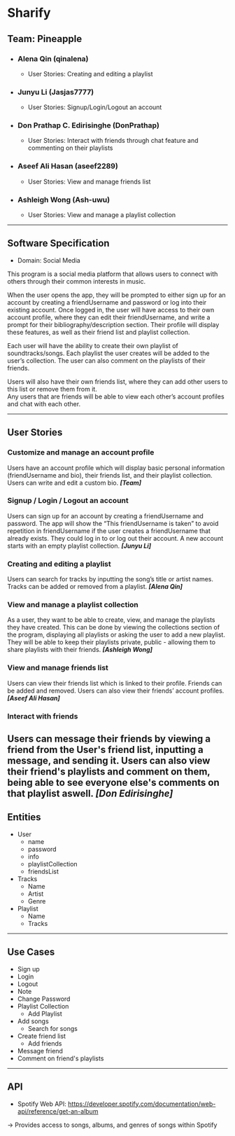 # Sharify

## Team: Pineapple
- ### Alena Qin (qinalena)
  - User Stories: Creating and editing a playlist
- ### Junyu Li (Jasjas7777)
  - User Stories: Signup/Login/Logout an account
- ### Don Prathap C. Edirisinghe (DonPrathap)
  - User Stories: Interact with friends through chat feature and commenting on their playlists
- ### Aseef Ali Hasan (aseef2289)
  - User Stories: View and manage friends list
- ### Ashleigh Wong (Ash-uwu)
  - User Stories: View and manage a playlist collection
____
## Software Specification
- Domain: Social Media

This program is a social media platform that allows users to connect with
others through their common interests in music.

When the user opens the app, they will be prompted to either sign up for an account by creating a friendUsername and password
or log into their existing account.  Once logged in, the user will have access to their own account profile, where they
can edit their friendUsername, and write a prompt for their bibliography/description section.  Their profile will display these
features, as well as their friend list and playlist collection.

Each user will have the ability to create their own playlist of soundtracks/songs.  Each playlist the user creates will
be added to the user’s collection.  The user can also comment on the playlists of their friends.

Users will also have their own friends list, where they can add other users to this list or remove them from it.  
Any users that are friends will be able to view each other’s account profiles and chat with each other.
____
## User Stories
### Customize and manage an account profile
Users have an account profile which will display basic personal information (friendUsername and bio), their friends list,
and their playlist collection. Users can write and edit a custom bio. ***[Team]***

### Signup / Login / Logout an account
Users can sign up for an account by creating a friendUsername and password. The app will show the “This friendUsername is taken”
to avoid repetition in friendUsername if the user creates a friendUsername that already exists. They could log in to or log out
their account. A new account starts with an empty playlist collection. ***[Junyu Li]***

### Creating and editing a playlist
Users can search for tracks by inputting the song’s title or artist names. 
Tracks can be added or removed from a playlist. ***[Alena Qin]***

### View and manage a playlist collection
As a user, they want to be able to create, view, and manage the playlists they have created.  This can be done by 
viewing the collections section of the program, displaying all playlists or asking the user to add a new playlist. 
They will be able to keep their playlists private,  public -  allowing them to share playlists with their friends. 
***[Ashleigh Wong]***

### View and manage friends list
Users can view their friends list which is linked to their profile. Friends can be added and removed. Users can also
view their friends’ account profiles. ***[Aseef Ali Hasan]***

### Interact with friends
Users can message their friends by viewing a friend from the User's friend list, inputting a message, and sending it. 
Users can also view their friend's playlists and comment on them, being able to see everyone else's comments on that 
playlist aswell. ***[Don Edirisinghe]***
----
## Entities
- User
  - name
  - password
  - info
  - playlistCollection
  - friendsList
- Tracks
  - Name
  - Artist
  - Genre
- Playlist
  - Name
  - Tracks
____
## Use Cases
- Sign up
- Login
- Logout
- Note
- Change Password
- Playlist Collection
  - Add Playlist
- Add songs
  - Search for songs
- Create friend list
  - Add friends
- Message friend
- Comment on friend's playlists
____
## API
- Spotify Web API: https://developer.spotify.com/documentation/web-api/reference/get-an-album

-> Provides access to songs, albums, and genres of songs within Spotify
